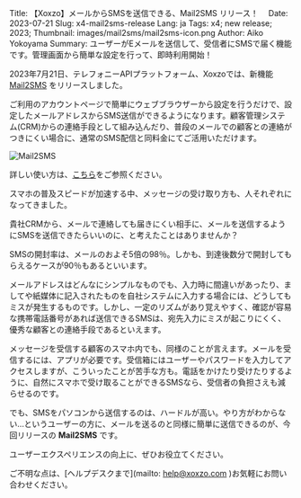 Title: 【Xoxzo】メールからSMSを送信できる、Mail2SMS リリース！　
Date: 2023-07-21
Slug: x4-mail2sms-release
Lang: ja
Tags: x4; new release; 2023;
Thumbnail: images/mail2sms/mail2sms-icon.png
Author: Aiko Yokoyama
Summary: ユーザーがEメールを送信して、受信者にSMSで届く機能です。管理画面から簡単な設定を行って、即時利用開始！


2023年7月21日、テレフォニーAPIプラットフォーム、Xoxzoでは、新機能 [Mail2SMS](https://help.xoxzo.com/ja/xoxzo-cloud-telephony/sms-api/articles/how-to-send-via-mail2sms/) をリリースしました。

ご利用のアカウントページで簡単にウェブブラウザーから設定を行うだけで、設定したメールアドレスからSMS送信ができるようになります。顧客管理システム(CRM)からの連絡手段として組み込んだり、普段のメールでの顧客との連絡がつきにくい場合に、通常のSMS配信と同料金にてご活用いただけます。

![Mail2SMS](/images/mail2sms/mail2sms-ja.png)

詳しい使い方は、[こちら](https://help.xoxzo.com/ja/xoxzo-cloud-telephony/sms-api/articles/how-to-send-via-mail2sms/)をご参照ください。


スマホの普及スピードが加速する中、メッセージの受け取り方も、人それぞれになってきました。

貴社CRMから、メールで連絡しても届きにくい相手に、メールを送信するようにSMSを送信できたらいいのに、と考えたことはありませんか？

SMSの開封率は、メールのおよそ5倍の98％。しかも、到達後数分で開封してもらえるケースが90％もあるといいます。

メールアドレスはどんなにシンプルなものでも、入力時に間違いがあったり、ましてや紙媒体に記入されたものを自社システムに入力する場合には、どうしてもミスが発生するものです。しかし、一定のリズムがあり覚えやすく、確認が容易な携帯電話番号があれば送信できるSMSは、宛先入力にミスが起こりにくく、優秀な顧客との連絡手段であるといえます。

メッセージを受信する顧客のスマホ内でも、同様のことが言えます。メールを受信するには、アプリが必要です。受信箱にはユーザーやパスワードを入力してアクセスしますが、こういったことが苦手な方も。電話をかけたり受けたりするように、自然にスマホで受け取ることができるSMSなら、受信者の負担さえも減らせるのです。

でも、SMSをパソコンから送信するのは、ハードルが高い。やり方がわからない…というユーザーの方に、メールを送るのと同様に簡単に送信できるのが、今回リリースの **Mail2SMS** です。

ユーザーエクスペリエンスの向上に、ぜひお役立てください。

ご不明な点は、[ヘルプデスクまで](mailto: help@xoxzo.com )お気軽にお問い合わせください。



